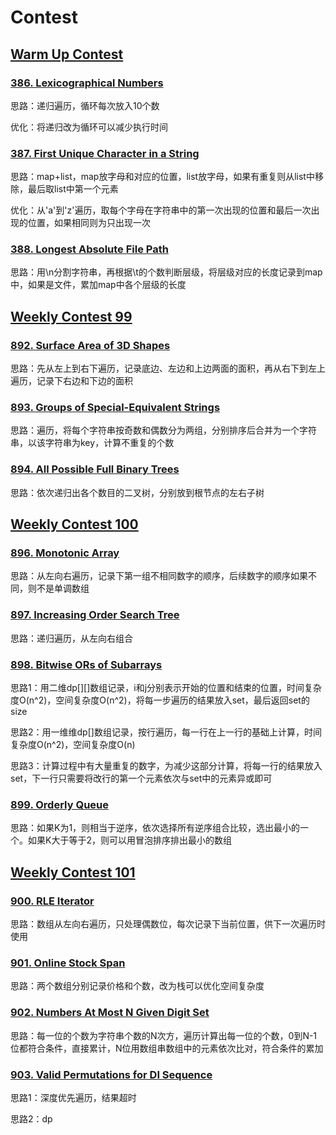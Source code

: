 # Contest

## [Warm Up Contest](https://leetcode.com/contest/warm-up-contest)

### [386. Lexicographical Numbers](https://leetcode.com/contest/warm-up-contest/problems/lexicographical-numbers/)

思路：递归遍历，循环每次放入10个数

优化：将递归改为循环可以减少执行时间

### [387. First Unique Character in a String](https://leetcode.com/contest/warm-up-contest/problems/first-unique-character-in-a-string/)

思路：map+list，map放字母和对应的位置，list放字母，如果有重复则从list中移除，最后取list中第一个元素

优化：从'a'到'z'遍历，取每个字母在字符串中的第一次出现的位置和最后一次出现的位置，如果相同则为只出现一次

### [388. Longest Absolute File Path](https://leetcode.com/contest/warm-up-contest/problems/longest-absolute-file-path/)

思路：用\n分割字符串，再根据\t的个数判断层级，将层级对应的长度记录到map中，如果是文件，累加map中各个层级的长度


## [Weekly Contest 99](https://leetcode.com/contest/weekly-contest-99)

### [892. Surface Area of 3D Shapes](https://leetcode.com/contest/weekly-contest-99/problems/surface-area-of-3d-shapes/)

思路：先从左上到右下遍历，记录底边、左边和上边两面的面积，再从右下到左上遍历，记录下右边和下边的面积

### [893. Groups of Special-Equivalent Strings](https://leetcode.com/contest/weekly-contest-99/problems/groups-of-special-equivalent-strings/)

思路：遍历，将每个字符串按奇数和偶数分为两组，分别排序后合并为一个字符串，以该字符串为key，计算不重复的个数

### [894. All Possible Full Binary Trees](https://leetcode.com/contest/weekly-contest-99/problems/all-possible-full-binary-trees/)

思路：依次递归出各个数目的二叉树，分别放到根节点的左右子树


## [Weekly Contest 100](https://leetcode.com/contest/weekly-contest-100)

### [896. Monotonic Array](https://leetcode.com/contest/weekly-contest-100/problems/monotonic-array/)

思路：从左向右遍历，记录下第一组不相同数字的顺序，后续数字的顺序如果不同，则不是单调数组

### [897. Increasing Order Search Tree](https://leetcode.com/contest/weekly-contest-100/problems/increasing-order-search-tree/)

思路：递归遍历，从左向右组合

### [898. Bitwise ORs of Subarrays](https://leetcode.com/contest/weekly-contest-100/problems/bitwise-ors-of-subarrays/)

思路1：用二维dp[][]数组记录，i和j分别表示开始的位置和结束的位置，时间复杂度O(n^2)，空间复杂度O(n^2)，将每一步遍历的结果放入set，最后返回set的size

思路2：用一维维dp[]数组记录，按行遍历，每一行在上一行的基础上计算，时间复杂度O(n^2)，空间复杂度O(n)

思路3：计算过程中有大量重复的数字，为减少这部分计算，将每一行的结果放入set，下一行只需要将改行的第一个元素依次与set中的元素异或即可

### [899. Orderly Queue](https://leetcode.com/contest/weekly-contest-100/problems/orderly-queue/)

思路：如果K为1，则相当于逆序，依次选择所有逆序组合比较，选出最小的一个。如果K大于等于2，则可以用冒泡排序排出最小的数组


## [Weekly Contest 101](https://leetcode.com/contest/weekly-contest-101)

### [900. RLE Iterator](https://leetcode.com/contest/weekly-contest-101/problems/rle-iterator/)

思路：数组从左向右遍历，只处理偶数位，每次记录下当前位置，供下一次遍历时使用

### [901. Online Stock Span](https://leetcode.com/contest/weekly-contest-101/problems/online-stock-span/)

思路：两个数组分别记录价格和个数，改为栈可以优化空间复杂度

### [902. Numbers At Most N Given Digit Set](https://leetcode.com/contest/weekly-contest-101/problems/numbers-at-most-n-given-digit-set/)

思路：每一位的个数为字符串个数的N次方，遍历计算出每一位的个数，0到N-1位都符合条件，直接累计，N位用数组串数组中的元素依次比对，符合条件的累加

### [903. Valid Permutations for DI Sequence](https://leetcode.com/contest/weekly-contest-101/problems/valid-permutations-for-di-sequence/)

思路1：深度优先遍历，结果超时

思路2：dp
